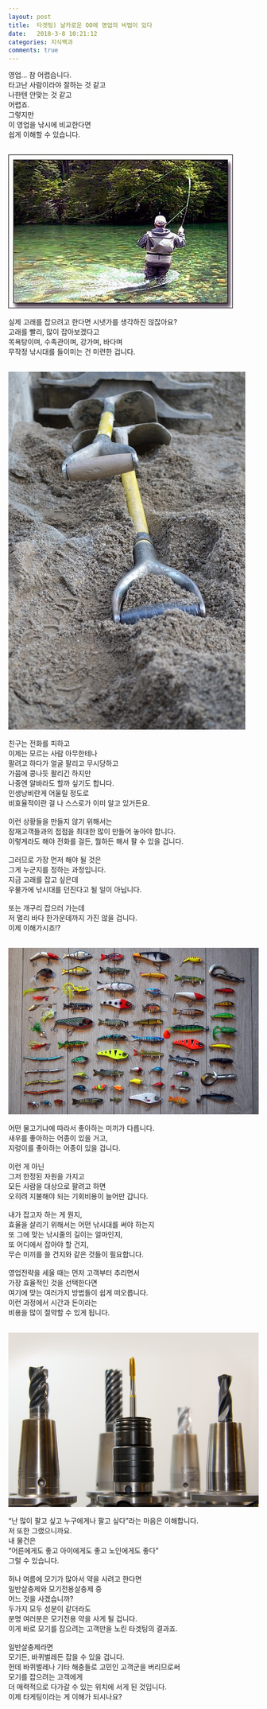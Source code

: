 ```yaml
---
layout: post
title:  타겟팅) 날카로운 OO에 영업의 비법이 있다
date:   2018-3-8 10:21:12
categories: 지식백과
comments: true
---
```






<p>영업… 참 어렵습니다.<br>타고난 사람이라야 잘하는 것 같고<br> 나한텐 안맞는 것 같고<br> 어렵죠.<br>그렇지만<br> 이 영업을 낚시에 비교한다면<br> 쉽게 이해할 수 있습니다.

<br><img class="image" src="/images/111113.jpg" alt=""/><br>


실제 고래를 잡으려고 한다면 시냇가를 생각하진 않잖아요?<br>고래를 빨리, 많이 잡아보겠다고<br> 목욕탕이며, 수족관이며, 강가며, 바다며<br> 무작정 낚시대를 들이미는 건 미련한 겁니다.


<br><img class="image" src="/images/224321421.jpg" alt=""/><br>

친구는 전화를 피하고<br> 이제는 모르는 사람 아무한테나<br> 팔려고 하다가 얼굴 팔리고 무시당하고<br> 가뭄에 콩나듯 팔리긴 하지만<br> 나중엔 알바라도 할까 싶기도 합니다.<br>인생낭비란게 어울릴 정도로<br> 비효율적이란 걸 나 스스로가 이미 알고 있거든요.<br> &nbsp;<br>이런 상황들을 만들지 않기 위해서는<br> 잠재고객들과의 접점을 최대한 많이 만들어 놓아야 합니다.<br>이렇게라도 해야 전화를 걸든, 뭘하든 해서 팔 수 있을 겁니다.<br> &nbsp;<br>그러므로 가장 먼저 해야 될 것은<br> 그게 누군지를 정하는 과정입니다.<br>지금 고래를 잡고 싶은데<br> 우물가에 낚시대를 던진다고 될 일이 아닙니다.<br> &nbsp;<br>또는 개구리 잡으러 가는데<br> 저 멀리 바다 한가운데까지 가진 않을 겁니다.<br>이제 이해가시죠!?

<br><img class="image" src="/images/346462.jpg" alt=""/><br>

어떤 물고기냐에 따라서 좋아하는 미끼가 다릅니다.<br>새우를 좋아하는 어종이 있을 거고,<br>지렁이를 좋아하는 어종이 있을 겁니다.<br> &nbsp;<br>이런 게 아닌<br> 그저 한정된 자원을 가지고<br> 모든 사람을 대상으로 팔려고 하면<br> 오히려 지불해야 되는 기회비용이 늘어만 갑니다.<br> &nbsp;<br>내가 잡고자 하는 게 뭔지,<br>효율을 살리기 위해서는 어떤 낚시대를 써야 하는지<br> 또 그에 맞는 낚시줄의 길이는 얼마인지,<br>또 어디에서 잡아야 할 건지,<br>무슨 미끼를 쓸 건지와 같은 것들이 필요합니다.<br> &nbsp;<br>영업전략을 세울 때는 먼저 고객부터 추리면서<br> 가장 효율적인 것을 선택한다면<br> 여기에 맞는 여러가지 방법들이 쉽게 떠오릅니다.<br>이런 과정에서 시간과 돈이라는<br> 비용을 많이 절약할 수 있게 됩니다.

<br><img class="image" src="/images/44623462.jpg" alt=""/><br>


“난 많이 팔고 싶고 누구에게나 팔고 싶다”라는 마음은 이해합니다.<br>저 또한 그랬으니까요.<br>내 물건은<br>“어른에게도 좋고 아이에게도 좋고 노인에게도 좋다”<br>그럴 수 있습니다.<br> &nbsp;<br>허나 여름에 모기가 많아서 약을 사려고 한다면<br> 일반살충제와 모기전용살충제 중<br> 어느 것을 사겠습니까?<br>두가지 모두 성분이 같더라도<br> 분명 여러분은 모기전용 약을 사게 될 겁니다.<br>이게 바로 모기를 잡으려는 고객만을 노린 타겟팅의 결과죠.<br> &nbsp;<br>일반살충제라면<br> 모기든, 바퀴벌레든 잡을 수 있을 겁니다.<br>헌데 바퀴벌레나 기타 해충들로 고민인 고객군을 버리므로써<br> 모기를 잡으려는 고객에게<br> 더 매력적으로 다가갈 수 있는 위치에 서게 된 것입니다.<br>이제 타게팅이라는 게 이해가 되시나요?